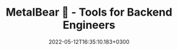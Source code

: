 ---
title : "MetalBear 🐻 - Tools for Backend Engineers"
description: "We build tools for backend developers. Our software is open-source, self-serve, and designed with one objective in mind - to make backend developers’ lives a little better with every release."
lead: "We build tools for backend developers. Our software is open-source, self-serve, and designed with one objective in mind - to make backend developers’ lives a little better with every release."
date: 2022-05-12T16:35:10.183+0300
lastmod: 2022-05-12T16:35:10.183+0300
draft: false
images: []
menu:
  main:
    weight: 130
    name: "Home"
    url: "/"
    weight: 10
---